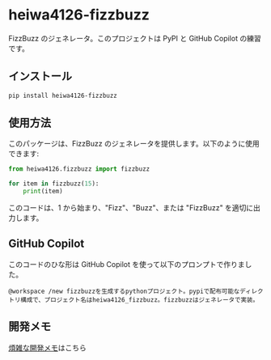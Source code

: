 # heiwa4126-fizzbuzz

FizzBuzz のジェネレータ。このプロジェクトは PyPI と GitHub Copilot の練習です。

## インストール

```sh
pip install heiwa4126-fizzbuzz
```

## 使用方法

このパッケージは、FizzBuzz のジェネレータを提供します。以下のように使用できます:

```python
from heiwa4126.fizzbuzz import fizzbuzz

for item in fizzbuzz(15):
    print(item)
```

このコードは、1 から始まり、"Fizz"、"Buzz"、または "FizzBuzz" を適切に出力します。

## GitHub Copilot

このコードのひな形は GitHub Copilot を使って以下のプロンプトで作りました。

```console
@workspace /new fizzbuzzを生成するpythonプロジェクト。pypiで配布可能なディレクトリ構成で、プロジェクト名はheiwa4126_fizzbuzz。fizzbuzzはジェネレータで実装。
```

## 開発メモ

[煩雑な開発メモ](docs/development-note.md)はこちら
